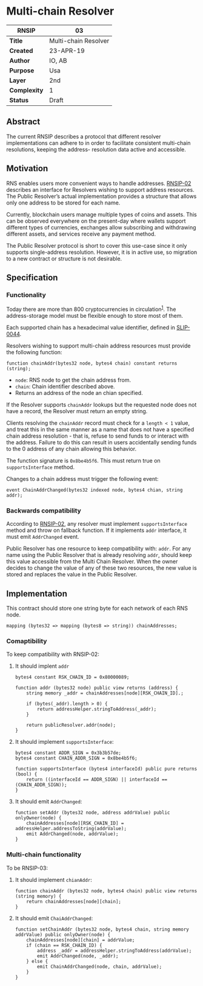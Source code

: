 Multi-chain Resolver
===

| RNSIP | 03 |
| - | - |
| **Title** | Multi-chain Resolver |
| **Created** |	23-APR-19 |
| **Author** | IO, AB |
| **Purpose** | Usa |
| **Layer** | 2nd |
| **Complexity** | 1 |
| **Status** | Draft |

## Abstract

The current RNSIP describes a protocol that different resolver implementations can adhere to in order to facilitate consistent multi-chain resolutions, keeping the address- resolution data active and accessible.

## Motivation

RNS enables users more convenient ways to handle addresses. [RNSIP-02](https://github.com/rnsdomains/RNSIPs/blob/master/IPs/RNSIP02.md) describes an interface for Resolvers wishing to support address resources. The Public Resolver’s actual implementation provides a structure that allows only one address to be stored for each name.

Currently, blockchain users manage multiple types of coins and assets. This can be observed everywhere on the present-day where wallets support different types of currencies, exchanges allow subscribing and withdrawing different assets, and services receive any payment method.

The Public Resolver protocol is short to cover this use-case since it only supports single-address resolution. However, it is in active use, so migration to a new contract or structure is not desirable.

## Specification

### Functionality

Today there are more than 800 cryptocurrencies in circulation<sup>[1](https://coinmarketcap.com/coins/views/all/)</sup>. The address-storage model must be flexible enough to store most of them.

Each supported chain has a hexadecimal value identifier, defined in [SLIP-0044](https://github.com/satoshilabs/slips/blob/master/slip-0044.md).


Resolvers wishing to support multi-chain address resources must provide the following function:

```
function chainAddr(bytes32 node, bytes4 chain) constant returns (string);
```

- `node`: RNS node to get the chain address from.
- `chain`: Chain identifier described above.
- Returns an address of the node an chian specified.

If the Resolver supports `chainAddr` lookups but the requested node does not have a record, the Resolver must return an empty string.

Clients resolving the `chainAddr` record must check for a `length < 1` value, and treat this in the same manner as a name that does not have a specified chain address resolution - that is, refuse to send funds to or interact with the address. Failure to do this can result in users accidentally sending funds to the 0 address of any chain allowing this behavior.

The function signature is `0x8be4b5f6`. This must return true on `supportsInterface` method.

Changes to a chain address must trigger the following event:

```
event ChainAddrChanged(bytes32 indexed node, bytes4 chian, string addr);
```

### Backwards compatibility

According to [RNSIP-02](https://github.com/rnsdomains/RNSIPs/blob/master/IPs/RNSIP02.md), any resolver must implement `supportsInterface` method and throw on fallback function. If it implements `addr` interface, it must emit `AddrChanged` event.

Public Resolver has one resource to keep compatibility with: `addr`. For any name using the Public Resolver that is already resolving `addr`, should keep this value accessible from the Multi Chain Resolver. When the owner decides to change the value of any of these two resources, the new value is stored and replaces the value in the Public Resolver.

## Implementation

This contract should store one string byte for each network of each RNS node.

```
mapping (bytes32 => mapping (bytes8 => string)) chainAddresses;
```

### Comaptibility

To keep compatibility with RNSIP-02:

1. It should implent `addr`

    ```
    bytes4 constant RSK_CHAIN_ID = 0x80000089;

    function addr (bytes32 node) public view returns (address) {
        string memory _addr = chainAddresses[node][RSK_CHAIN_ID].;

        if (bytes(_addr).length > 0) {
            return addressHelper.stringToAddress(_addr);
        }

        return publicResolver.addr(node);
    }
    ```

2. It should  implement `supportsInterface`:

    ```
    bytes4 constant ADDR_SIGN = 0x3b3b57de;
    bytes4 constant CHAIN_ADDR_SIGN = 0x8be4b5f6;

    function supportsInterface (bytes4 interfaceId) public pure returns (bool) {
        return ((interfaceId == ADDR_SIGN) || interfaceId == (CHAIN_ADDR_SIGN));
    }
    ```

3. It should emit `AddrChanged`:

    ```
    function setAddr (bytes32 node, address addrValue) public onlyOwner(node) {
        chainAddresses[node][RSK_CHAIN_ID] = addressHelper.addressToString(addrValue);
        emit AddrChanged(node, addrValue);
    }
    ```

### Multi-chain functionality

To be RNSIP-03:

1. It should implement `chianAddr`:

    ```
    function chainAddr (bytes32 node, bytes4 chain) public view returns (string memory) {
        return chainAddresses[node][chain];
    }
    ```

2. It should emit `ChaiAddrChanged`:

    ```
    function setChainAddr (bytes32 node, bytes4 chain, string memory addrValue) public onlyOwner(node) {
        chainAddresses[node][chain] = addrValue;
        if (chain == RSK_CHAIN_ID) {
            address _addr = addressHelper.stringToAddress(addrValue);
            emit AddrChanged(node, _addr);
        } else {
            emit ChainAddrChanged(node, chain, addrValue);
        }
    }
    ```
